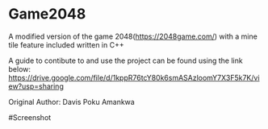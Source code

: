 # Game2048
A modified version of the game 2048(https://2048game.com/) with a mine tile feature included written in C++


A guide to contibute  to and use the project can be found using the link below:
https://drive.google.com/file/d/1kppR76tcY80k6smASAzloomY7X3F5k7K/view?usp=sharing



Original Author: Davis Poku Amankwa

#Screenshot
